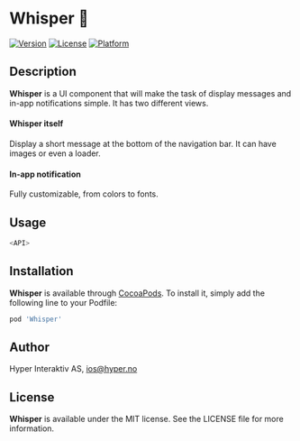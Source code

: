# Whisper :dash:

[![Version](https://img.shields.io/cocoapods/v/Whisper.svg?style=flat)](http://cocoadocs.org/docsets/Whisper)
[![License](https://img.shields.io/cocoapods/l/Whisper.svg?style=flat)](http://cocoadocs.org/docsets/Whisper)
[![Platform](https://img.shields.io/cocoapods/p/Whisper.svg?style=flat)](http://cocoadocs.org/docsets/Whisper)

## Description

**Whisper** is a UI component that will make the task of display messages and in-app notifications simple. It has two different views.

#### Whisper itself

Display a short message at the bottom of the navigation bar. It can have images or even a loader.

#### In-app notification

Fully customizable, from colors to fonts.

## Usage

```swift
<API>
```

## Installation

**Whisper** is available through [CocoaPods](http://cocoapods.org). To install
it, simply add the following line to your Podfile:

```ruby
pod 'Whisper'
```

## Author

Hyper Interaktiv AS, ios@hyper.no

## License

**Whisper** is available under the MIT license. See the LICENSE file for more information.
